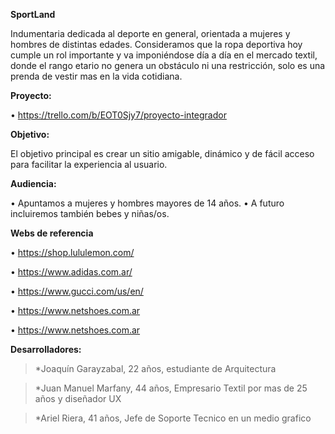 **SportLand**

Indumentaria dedicada al deporte en general, orientada a mujeres y hombres de distintas edades.
Consideramos que la ropa deportiva hoy cumple un rol importante y va imponiéndose día a día en el mercado textil, donde el rango etario no genera un obstáculo ni una restricción, solo es una prenda de vestir mas en la vida cotidiana.

**Proyecto:**

•	https://trello.com/b/EOT0Sjy7/proyecto-integrador 

**Objetivo:**

El objetivo principal es crear un sitio amigable, dinámico y de fácil acceso para facilitar la experiencia al usuario.

**Audiencia:**

•	Apuntamos a mujeres y hombres mayores de 14 años.
•	A futuro incluiremos también bebes y niñas/os.

**Webs de referencia**

•   https://shop.lululemon.com/

•   https://www.adidas.com.ar/

•   https://www.gucci.com/us/en/

•   https://www.netshoes.com.ar

•   https://www.netshoes.com.ar

**Desarrolladores:**

> *Joaquín Garayzabal, 22 años, estudiante de Arquitectura

> *Juan Manuel Marfany, 44 años, Empresario Textil por mas de 25 años y diseñador UX

> *Ariel Riera, 41 años, Jefe de Soporte Tecnico en un medio grafico
